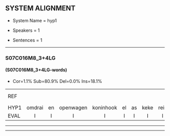 
## SYSTEM ALIGNMENT

- System Name = hyp1

- Speakers = 1

- Sentences = 1

---

### S07C016M8_3+4LG

#### (S07C016M8_3+4LG-words)

- Cor=1.1%	Sub=80.9%	Del=0.0%	Ins=18.1%

|  |  |  |  |  |  |  |  |  |  |  |  |  |  |  |  |  |  |  |  |  |  |  |  |  |  |  |  |  |  |  |  |  |  |  |  |  |  |  |  |  |  |  |  |  |  |  |  |  |  |  |  |  |  |  |  |  |  |  |  |  |  |  |  |  |  |  |  |  |  |  |  |  |  |  |  |  |  |  |  |  |  |  |  |  |  |  |  |  |  |  |  |  |  |  |
|:--- |:---:|:---:|:---:|:---:|:---:|:---:|:---:|:---:|:---:|:---:|:---:|:---:|:---:|:---:|:---:|:---:|:---:|:---:|:---:|:---:|:---:|:---:|:---:|:---:|:---:|:---:|:---:|:---:|:---:|:---:|:---:|:---:|:---:|:---:|:---:|:---:|:---:|:---:|:---:|:---:|:---:|:---:|:---:|:---:|:---:|:---:|:---:|:---:|:---:|:---:|:---:|:---:|:---:|:---:|:---:|:---:|:---:|:---:|:---:|:---:|:---:|:---:|:---:|:---:|:---:|:---:|:---:|:---:|:---:|:---:|:---:|:---:|:---:|:---:|:---:|:---:|:---:|:---:|:---:|:---:|:---:|:---:|:---:|:---:|:---:|:---:|:---:|:---:|:---:|:---:|:---:|:---:|:---:|:---:|
| REF |  |  |  |  |  |  |  |  |  |  |  |  |  |  |  |  | omdraaien | poppenwagen | * | * | * | * | * | * | * | teddybeer | dierentuin | * | verstoppertje | wasmachine | * | * | * | * | * | * | * | * | * | * | buurmannen | * | * | olifant | schommelen | * | * | * | * | * | * | * | * | * | * | * | * | verjaardag |  | sprookjesboek | *(tandarts) | * | * | * | *(fout) | * | * | * | * | ziekenhuis | * | * | * | afblijven | * | * | * | * | * | * | * | * | goeiendag | * | * | * | * | * | * | * | * | familie | * | * |
| HYP1 | omdrai | en | openwagen | koninhook | el | as | keke | reis | reis | heen | aken | de | he | d | br | dir | e | tuin | aden | dal | xn | vor | sou | rke | was | magteg | fon | tot | hos | e | do | en | o | pir | ra | de | man | en | soel | oi | o | o | en | énder | rijn | is | goen | en | wien | dul | ken | us | ul | en | op | om | hanken | verjaardag | sprookersboek | tanu | dart | boord | stel | hu | fert | slaptamer | atorde | ziekhuis | nein | ner | of | a | ho | der | was | e | jewieje | hoeen | dag | vaak | den | di | monnede | haudoor | en | den | en | ja | ik | vom | me | ie | shon | colade |
| EVAL | I | I | I | I | I | I | I | I | I | I | I | I | I | I | I | I | S | S | S | S | S | S | S | S | S | S | S | S | S | S | S | S | S | S | S | S | S | S | S | S | S | S | S | S | S | S | S | S | S | S | S | S | S | S | S | S | S |  | I | S | S | S | S | S | S | S | S | S | S | S | S | S | S | S | S | S | S | S | S | S | S | S | S | S | S | S | S | S | S | S | S | S | S | S |
---

---
